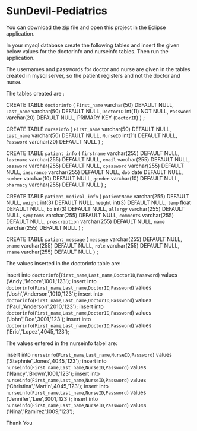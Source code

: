# SunDevil-Pediatrics

You can download the zip file and open this project in the Eclipse application.

In your mysql database create the following tables and insert the given below values for the doctorinfo and nurseinfo tables. Then run the application.

The usernames and passwords for doctor and nurse are given in the tables created in mysql server, so the patient registers and not the doctor and nurse.

The tables created are :

CREATE TABLE `doctorinfo` (
  `First_name` varchar(50) DEFAULT NULL,
  `Last_name` varchar(50) DEFAULT NULL,
  `DoctorID` int(11) NOT NULL,
  `Password` varchar(20) DEFAULT NULL,
  PRIMARY KEY (`DoctorID`)
) ;



CREATE TABLE `nurseinfo` (
  `First_name` varchar(50) DEFAULT NULL,
  `Last_name` varchar(50) DEFAULT NULL,
  `NurseID` int(11) DEFAULT NULL,
  `Password` varchar(20) DEFAULT NULL
) ;


CREATE TABLE `patient_info` (
  `firstname` varchar(255) DEFAULT NULL,
  `lastname` varchar(255) DEFAULT NULL,
  `email` varchar(255) DEFAULT NULL,
  `password` varchar(255) DEFAULT NULL,
  `cpassword` varchar(255) DEFAULT NULL,
  `insurance` varchar(255) DEFAULT NULL,
  `dob` date DEFAULT NULL,
  `number` varchar(10) DEFAULT NULL,
  `gender` varchar(10) DEFAULT NULL,
  `pharmacy` varchar(255) DEFAULT NULL
) ;

CREATE TABLE `patient_medical_info` (
  `patientName` varchar(255) DEFAULT NULL,
  `weight` int(3) DEFAULT NULL,
  `height` int(3) DEFAULT NULL,
  `temp` float DEFAULT NULL,
  `bp` int(3) DEFAULT NULL,
  `allergy` varchar(255) DEFAULT NULL,
  `symptoms` varchar(255) DEFAULT NULL,
  `comments` varchar(255) DEFAULT NULL,
  `prescription` varchar(255) DEFAULT NULL,
  `name` varchar(255) DEFAULT NULL
) ;

CREATE TABLE `patient_message` (
  `message` varchar(255) DEFAULT NULL,
  `pname` varchar(255) DEFAULT NULL,
  `role` varchar(255) DEFAULT NULL,
  `rname` varchar(255) DEFAULT NULL
) ;

The values inserted in the doctorinfo table  are:


insert  into `doctorinfo`(`First_name`,`Last_name`,`DoctorID`,`Password`) values ('Andy','Moore',1001,'123');
insert  into `doctorinfo`(`First_name`,`Last_name`,`DoctorID`,`Password`) values ('Josh','Anderson',1010,'123');
insert  into `doctorinfo`(`First_name`,`Last_name`,`DoctorID`,`Password`) values ('Paul','Anderson',2010,'123');
insert  into `doctorinfo`(`First_name`,`Last_name`,`DoctorID`,`Password`) values ('John','Doe',3001,'123');
insert  into `doctorinfo`(`First_name`,`Last_name`,`DoctorID`,`Password`) values ('Eric','Lopez',4045,'123');

The values entered in the nurseinfo tabel are:

insert  into `nurseinfo`(`First_name`,`Last_name`,`NurseID`,`Password`) values ('Stephnie','Jones',4045,'123');
insert  into `nurseinfo`(`First_name`,`Last_name`,`NurseID`,`Password`) values ('Nancy','Brown',1001,'123');
insert  into `nurseinfo`(`First_name`,`Last_name`,`NurseID`,`Password`) values ('Christina','Martin',4045,'123');
insert  into `nurseinfo`(`First_name`,`Last_name`,`NurseID`,`Password`) values ('Jennifer','Lee',3001,'123');
insert  into `nurseinfo`(`First_name`,`Last_name`,`NurseID`,`Password`) values ('Nina','Ramirez',1009,'123');

Thank You
